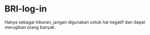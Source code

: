 # BRI-log-in
Hanya sebagai hiburan, jangan digunakan untuk hal negatif dan dapat merugikan orang banyak.

